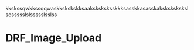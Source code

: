 kkskssqwkkssqqwaskkskskskksaaksksksksskkksasskkasasskakskskskskslsossssslslssssslsslss

# DRF_Image_Upload

